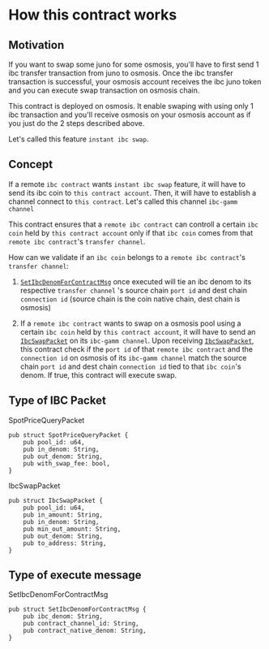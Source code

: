 # How this contract works

## Motivation
If you want to swap some juno for some osmosis, you'll have to first send 1 ibc transfer transaction from juno to osmosis. Once the ibc transfer transaction is successful, your osmosis account receives the ibc juno token and you can execute swap transaction on osmosis chain.

This contract is deployed on osmosis. It enable swaping with using only 1 ibc transaction and you'll receive osmosis on your osmosis account as if you just do the 2 steps described above.

Let's called this feature `instant ibc swap`.

## Concept

If a remote `ibc contract` wants `instant ibc swap` feature, it will have to send its ibc coin to `this contract account`. Then, it will have to establish a channel connect to `this contract`. Let's called this channel `ibc-gamm channel`

This contract ensures that a `remote ibc contract` can controll a certain `ibc coin` held by `this contract account` only if that `ibc coin` comes from that `remote ibc contract`'s `transfer channel`.

How can we validate if an `ibc coin` belongs to a `remote ibc contract`'s `transfer channel`:

1. [`SetIbcDenomForContractMsg`](https://github.com/notional-labs/gamm-bounty/blob/af61c1d62afcf045a167360c093320a79080696c/contracts/ibc-gamm-osmosis/src/msg.rs#L22) once executed will tie an ibc denom to its respective `transfer channel` 's source chain `port id` and dest chain `connection id` (source chain is the coin native chain, dest chain is osmosis)

2. If a `remote ibc contract` wants to swap on a osmosis pool using a certain `ibc coin` held by `this contract account`, it will have to send an [`IbcSwapPacket`](https://github.com/notional-labs/gamm-bounty/blob/af61c1d62afcf045a167360c093320a79080696c/contracts/ibc-gamm-osmosis/src/msg.rs#L42) on its `ibc-gamm channel`. Upon receiving [`IbcSwapPacket`](https://github.com/notional-labs/gamm-bounty/blob/af61c1d62afcf045a167360c093320a79080696c/contracts/ibc-gamm-osmosis/src/msg.rs#L42), this contract check if the `port id` of that `remote ibc contract` and the `connection id` on osmosis of its `ibc-gamm channel` match the source chain `port id` and dest chain `connection id` tied to that `ibc coin`'s denom. If true, this contract will execute swap.

## Type of IBC Packet
SpotPriceQueryPacket

```
pub struct SpotPriceQueryPacket {
    pub pool_id: u64,
    pub in_denom: String,
    pub out_denom: String,
    pub with_swap_fee: bool,
}
```

IbcSwapPacket

```
pub struct IbcSwapPacket {
    pub pool_id: u64,
    pub in_amount: String,
    pub in_denom: String, 
    pub min_out_amount: String,
    pub out_denom: String,
    pub to_address: String,
}
```

## Type of execute message

SetIbcDenomForContractMsg

```
pub struct SetIbcDenomForContractMsg {
    pub ibc_denom: String,    
    pub contract_channel_id: String,
    pub contract_native_denom: String,
}
```
